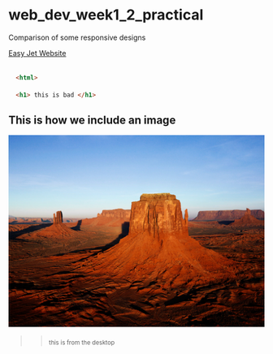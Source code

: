 # web_dev_week1_2_practical

Comparison of some responsive designs


[Easy Jet Website](http://www.easyjet.com/en/)

```html

  <html>
  
  <h1> this is bad </h1>

```

## This is how we include an image
![This is an image](Desert.jpg)
>> <sub> this is from the desktop </sub>


